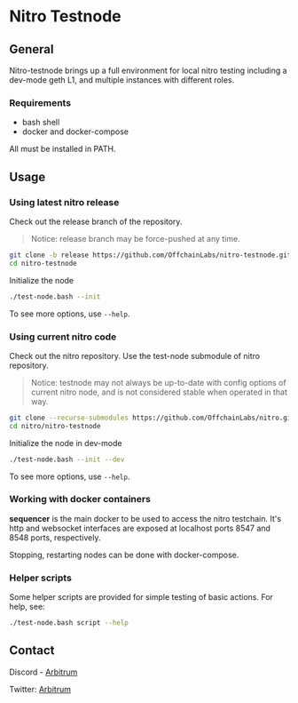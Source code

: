 # Nitro Testnode

## General

Nitro-testnode brings up a full environment for local nitro testing including a dev-mode geth L1, and multiple instances with different roles.

### Requirements

* bash shell
* docker and docker-compose

All must be installed in PATH.

## Usage

### Using latest nitro release

Check out the release branch of the repository.
> Notice: release branch may be force-pushed at any time.

```bash
git clone -b release https://github.com/OffchainLabs/nitro-testnode.git
cd nitro-testnode
```

Initialize the node

```bash
./test-node.bash --init
```
To see more options, use `--help`.

### Using current nitro code

Check out the nitro repository. Use the test-node submodule of nitro repository.
> Notice: testnode may not always be up-to-date with config options of current nitro node, and is not considered stable when operated in that way.

```bash
git clone --recurse-submodules https://github.com/OffchainLabs/nitro.git
cd nitro/nitro-testnode
```

Initialize the node in dev-mode

```bash
./test-node.bash --init --dev
```
To see more options, use `--help`.

### Working with docker containers

**sequencer** is the main docker to be used to access the nitro testchain. It's http and websocket interfaces are exposed at localhost ports 8547 and 8548 ports, respectively.

Stopping, restarting nodes can be done with docker-compose.

### Helper scripts

Some helper scripts are provided for simple testing of basic actions. For help, see:

```bash
./test-node.bash script --help
```

## Contact

Discord - [Arbitrum](https://discord.com/invite/5KE54JwyTs)

Twitter: [Arbitrum](https://twitter.com/arbitrum)


